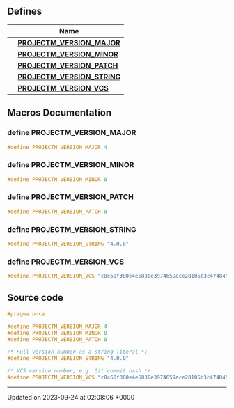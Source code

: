 

## Defines

|                | Name           |
| -------------- | -------------- |
|  | **[PROJECTM_VERSION_MAJOR](/projectmapi/projectm/version.md#define-projectm-version-major)**  |
|  | **[PROJECTM_VERSION_MINOR](/projectmapi/projectm/version.md#define-projectm-version-minor)**  |
|  | **[PROJECTM_VERSION_PATCH](/projectmapi/projectm/version.md#define-projectm-version-patch)**  |
|  | **[PROJECTM_VERSION_STRING](/projectmapi/projectm/version.md#define-projectm-version-string)**  |
|  | **[PROJECTM_VERSION_VCS](/projectmapi/projectm/version.md#define-projectm-version-vcs)**  |




## Macros Documentation

### define PROJECTM_VERSION_MAJOR

```cpp
#define PROJECTM_VERSION_MAJOR 4
```


### define PROJECTM_VERSION_MINOR

```cpp
#define PROJECTM_VERSION_MINOR 0
```


### define PROJECTM_VERSION_PATCH

```cpp
#define PROJECTM_VERSION_PATCH 0
```


### define PROJECTM_VERSION_STRING

```cpp
#define PROJECTM_VERSION_STRING "4.0.0"
```


### define PROJECTM_VERSION_VCS

```cpp
#define PROJECTM_VERSION_VCS "c8c60f380e4e5830e3974659ace28105b3c47484"
```


## Source code

```cpp
#pragma once

#define PROJECTM_VERSION_MAJOR 4
#define PROJECTM_VERSION_MINOR 0
#define PROJECTM_VERSION_PATCH 0

/* Full version number as a string literal */
#define PROJECTM_VERSION_STRING "4.0.0"

/* VCS version number, e.g. Git commit hash */
#define PROJECTM_VERSION_VCS "c8c60f380e4e5830e3974659ace28105b3c47484"
```


-------------------------------

Updated on 2023-09-24 at 02:08:06 +0000
